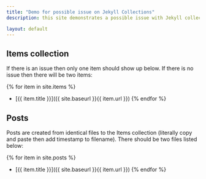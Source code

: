```yaml
---
title: "Demo for possible issue on Jekyll Collections"
description: this site demonstrates a possible issue with Jekyll collections

layout: default
---
```


## Items collection

If there is an issue then only one item should show up below. 
If there is no issue then there will be two items:

{% for item in site.items %}
  * [{{ item.title }}]({{ site.baseurl }}{{ item.url }})
{% endfor %}

## Posts

Posts are created from identical files to the Items collection (literally copy and paste then add timestamp to filename).
There should be two files listed below:

{% for item in site.posts %}
  * [{{ item.title }}]({{ site.baseurl }}{{ item.url }})
{% endfor %}